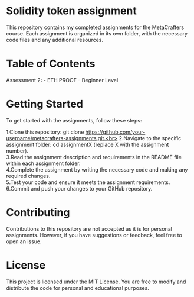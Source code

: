 # Solidity token assignment
This repository contains my completed assignments for the MetaCrafters course. Each assignment is organized in its own folder, with the necessary code files and any additional resources.
 
# Table of Contents
Assessment 2: - ETH PROOF - Beginner Level

# Getting Started
To get started with the assignments, follow these steps:

1.Clone this repository: git clone https://github.com/your-username/metacrafters-assignments.git.<br>
2.Navigate to the specific assignment folder: cd assignmentX (replace X with the assignment number).<br>
3.Read the assignment description and requirements in the README file within each assignment folder.<br>
4.Complete the assignment by writing the necessary code and making any required changes.<br>
5.Test your code and ensure it meets the assignment requirements.<br>
6.Commit and push your changes to your GitHub repository.<br>

# Contributing
Contributions to this repository are not accepted as it is for personal assignments. However, if you have suggestions or feedback, feel free to open an issue.

# License
This project is licensed under the MIT License. You are free to modify and distribute the code for personal and educational purposes.
